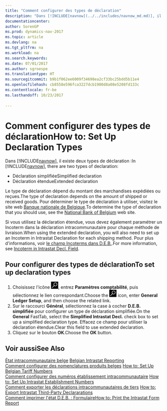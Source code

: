 ```yaml
---
title: "Comment configurer des types de déclaration"
description: "Dans [!INCLUDE[navnow](../../includes/navnow_md.md)], il existe deux types de déclaration."
documentationcenter: 
author: SorenGP
ms.prod: dynamics-nav-2017
ms.topic: article
ms.devlang: na
ms.tgt_pltfrm: na
ms.workload: na
ms.search.keywords: 
ms.date: 07/01/2017
ms.author: sgroespe
ms.translationtype: HT
ms.sourcegitcommit: b9b1f062ee6009f34698ea2cf33bc25bdd5b11e4
ms.openlocfilehash: cb8558e596fca3227dcb1900d8a08e5208fd133c
ms.contentlocale: fr-be
ms.lasthandoff: 10/23/2017

---
```

# <a name="how-to-set-up-declaration-types"></a><span data-ttu-id="c6c58-103">Comment configurer des types de déclaration</span><span class="sxs-lookup"><span data-stu-id="c6c58-103">How to: Set Up Declaration Types</span></span>
<span data-ttu-id="c6c58-104">Dans [!INCLUDE[navnow](../../includes/navnow_md.md)], il existe deux types de déclaration :</span><span class="sxs-lookup"><span data-stu-id="c6c58-104">In [!INCLUDE[navnow](../../includes/navnow_md.md)], there are two types of declaration:</span></span>  

- <span data-ttu-id="c6c58-105">Déclaration simplifiée</span><span class="sxs-lookup"><span data-stu-id="c6c58-105">Simplified declaration</span></span>  
- <span data-ttu-id="c6c58-106">Déclaration étendue</span><span class="sxs-lookup"><span data-stu-id="c6c58-106">Extended declaration</span></span>  

<span data-ttu-id="c6c58-107">Le type de déclaration dépend du montant des marchandises expédiées ou reçues.</span><span class="sxs-lookup"><span data-stu-id="c6c58-107">The type of declaration depends on the amount of shipped or received goods.</span></span> <span data-ttu-id="c6c58-108">Pour déterminer le type de déclaration à utiliser, visitez le site web [Banque nationale de Belgique](http://go.microsoft.com/fwlink/?LinkId=163064).</span><span class="sxs-lookup"><span data-stu-id="c6c58-108">To determine the type of declaration that you should use, see the [National Bank of Belgium](http://go.microsoft.com/fwlink/?LinkId=163064) web site.</span></span>  

<span data-ttu-id="c6c58-109">Si vous utilisez la déclaration étendue, vous devez également paramétrer un Incoterm dans la déclaration intracommunautaire pour chaque méthode de livraison.</span><span class="sxs-lookup"><span data-stu-id="c6c58-109">When using the extended declaration, you will also need to set up an Incoterm in Intrastat Declaration for each shipping method.</span></span> <span data-ttu-id="c6c58-110">Pour plus d'informations, voir [le champ Incoterms dans D.E.B.](ms-its:be_lf_a.chm::/T_10_11300.htm).</span><span class="sxs-lookup"><span data-stu-id="c6c58-110">For more information, see [Incoterm in Intrastat Decl. Field](ms-its:be_lf_a.chm::/T_10_11300.htm).</span></span>  

## <a name="to-set-up-declaration-types"></a><span data-ttu-id="c6c58-111">Pour configurer des types de déclaration</span><span class="sxs-lookup"><span data-stu-id="c6c58-111">To set up declaration types</span></span>  

1.  <span data-ttu-id="c6c58-112">Choisissez l'icône ![Page ou état pour la recherche](../../media/ui-search/search_small.png "icône Page ou état pour la recherche"), entrez **Paramètres comptabilité**, puis sélectionnez le lien correspondant.</span><span class="sxs-lookup"><span data-stu-id="c6c58-112">Choose the ![Search for Page or Report](../../media/ui-search/search_small.png "Search for Page or Report icon") icon, enter **General Ledger Setup**, and then choose the related link.</span></span>  
2.  <span data-ttu-id="c6c58-113">Sur le raccourci **Général**, sélectionnez la case à cocher **D.E.B. simplifiée** pour configurer un type de déclaration simplifiée.</span><span class="sxs-lookup"><span data-stu-id="c6c58-113">On the **General** FastTab, select the **Simplified Intrastat Decl.** check box to set up a simplified declaration type.</span></span> <span data-ttu-id="c6c58-114">Effacez ce champ pour utiliser la déclaration étendue.</span><span class="sxs-lookup"><span data-stu-id="c6c58-114">Clear this field to use extended declaration.</span></span>  
3.  <span data-ttu-id="c6c58-115">Cliquez sur le bouton **OK**.</span><span class="sxs-lookup"><span data-stu-id="c6c58-115">Choose the **OK** button.</span></span>  

## <a name="see-also"></a><span data-ttu-id="c6c58-116">Voir aussi</span><span class="sxs-lookup"><span data-stu-id="c6c58-116">See Also</span></span>  
 <span data-ttu-id="c6c58-117">[État intracommunautaire belge](belgian-intrastat-reporting.md) </span><span class="sxs-lookup"><span data-stu-id="c6c58-117">[Belgian Intrastat Reporting](belgian-intrastat-reporting.md) </span></span>  
 <span data-ttu-id="c6c58-118">[Comment configurer des nomenclatures produits belges](how-to-set-up-belgian-tariff-numbers.md) </span><span class="sxs-lookup"><span data-stu-id="c6c58-118">[How to: Set Up Belgian Tariff Numbers](how-to-set-up-belgian-tariff-numbers.md) </span></span>  
 <span data-ttu-id="c6c58-119">[Comment configurer des numéros établissement intracommunautaire](how-to-set-up-intrastat-establishment-numbers.md) </span><span class="sxs-lookup"><span data-stu-id="c6c58-119">[How to: Set Up Intrastat Establishment Numbers](how-to-set-up-intrastat-establishment-numbers.md) </span></span>  
 <span data-ttu-id="c6c58-120">[Comment exporter les déclarations intracommunautaires de tiers](how-to-export-intrastat-third-party-declararations.md) </span><span class="sxs-lookup"><span data-stu-id="c6c58-120">[How to: Export Intrastat Third-Party Declararations](how-to-export-intrastat-third-party-declararations.md) </span></span>  
 [<span data-ttu-id="c6c58-121">Comment imprimer l'état D.E.B. : Formulaire</span><span class="sxs-lookup"><span data-stu-id="c6c58-121">How to: Print the Intrastat Form Report</span></span>](how-to-print-the-intrastat-form-report.md)

